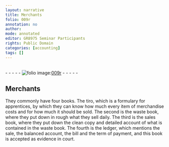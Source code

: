 ```yaml
---
layout: narrative
title: Merchants
folio: 009r
annotation: no
author:
mode: annotated
editor: GR8975 Seminar Participants
rights: Public Domain
categories: [accounting]
tags: []
---
```


 <br/>- - - - - <a href="http://gallica.bnf.fr/ark:/12148/btv1b9059316c/f22.item"><img src="../assets/photo-icon.png" alt="folio image: " style="display:inline-block; margin-bottom:-3px;"/>009r</a> - - - - - <br/> 
##  <span class="profession">Merchants</span> 

 
 <span class="activity"></span>  They commonly have four books. The <span class="foreign">tiro</span>, which is a formulary for apprentices, by which they can know how much every item of merchandise costs and for how much it should be sold. The second is the waste book, where they put down in rough what they sell <span class="time">daily</span>. The third is the sales book, where they put down the clean copy and detailed account of what is contained in the waste book. The fourth is the ledger, which mentions the sale, the balanced account, the bill and the term of payment, and this book is accepted as evidence in court. 
 